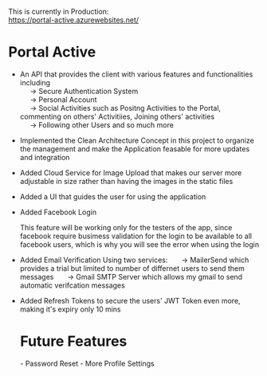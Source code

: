 This is currently in Production: 
<br />
https://portal-active.azurewebsites.net/

<h1>Portal Active</h1>

- An API that provides the client with various features and functionalities including
  <br />
    &nbsp; &nbsp; &nbsp;-> Secure Authentication System
  <br />
    &nbsp; &nbsp; &nbsp;-> Personal Account
  <br />
    &nbsp; &nbsp; &nbsp;-> Social Activities such as Positng Activities to the Portal, commenting on others' Activitiies, Joining others' activities
  <br />
   &nbsp; &nbsp; &nbsp;-> Following other Users and so much more

- Implemented the Clean Architecture Concept in this project to organize the management and make the Application feasable for more updates and integration
- Added Cloud Service for Image Upload that makes our server more adjustable in size rather than having the images in the static files
- Added a UI that guides the user for using the application
- Added Facebook Login
   &nbsp; &nbsp; &nbsp; <p>This feature will be working only for the testers of the app, since facebook require busimess validation for the login to be available to all facebook users, which is why you will see the error when using the login<p>
- Added Email Verification Using two services:
   &nbsp; &nbsp; &nbsp; -> MailerSend which provides a trial but limited to number of differnet users to send them messages
   &nbsp; &nbsp; &nbsp; -> Gmail SMTP Server which allows my gmail to send automatic verifcation messages
- Added Refresh Tokens to secure the users' JWT Token even more, making it's expiry only 10 mins

  <h1>Future Features</h1>
  - Password Reset
  - More Profile Settings

